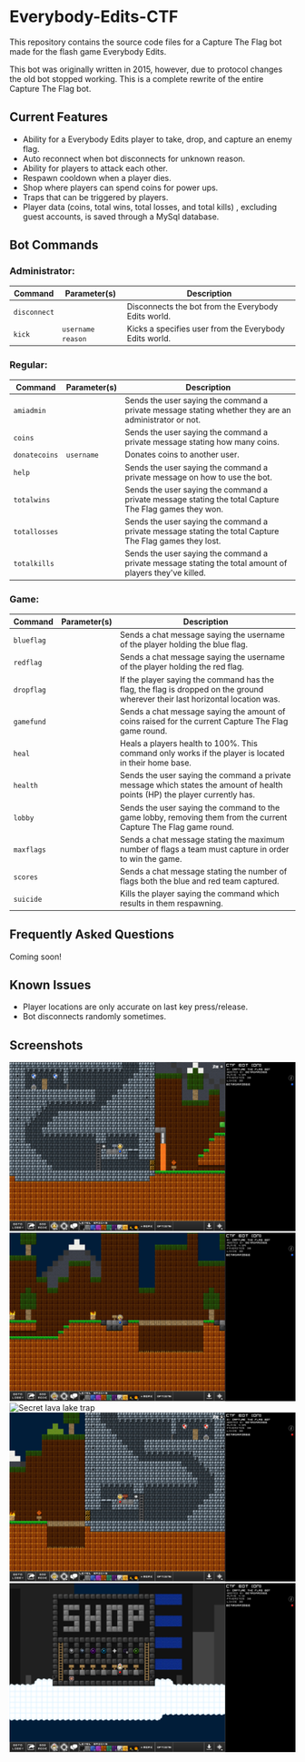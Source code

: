 # Everybody-Edits-CTF
This repository contains the source code files for a Capture The Flag bot made for the flash game Everybody Edits.

This bot was originally written in 2015, however, due to protocol changes the old bot stopped working. This is a complete rewrite of the entire Capture The Flag bot.

## Current Features
* Ability for a Everybody Edits player to take, drop, and capture an enemy flag.
* Auto reconnect when bot disconnects for unknown reason.
* Ability for players to attack each other.
* Respawn cooldown when a player dies.
* Shop where players can spend coins for power ups.
* Traps that can be triggered by players.
* Player data (coins, total wins, total losses, and total kills) , excluding guest accounts, is saved through a MySql database.

## Bot Commands

### Administrator:
| Command       | Parameter(s)         | Description                                            |
| ------------- | -------------------- | ------------------------------------------------------ |
| `disconnect`  |                      | Disconnects the bot from the Everybody Edits world.    |
| `kick`        | `username` `reason` | Kicks a specifies user from the Everybody Edits world. |

### Regular:
| Command       | Parameter(s)        | Description                                                                                             |
| ------------- | ------------------- | ------------------------------------------------------------------------------------------------------- |
| `amiadmin`    |                     | Sends the user saying the command a private message stating whether they are an administrator or not.   |
| `coins`       |                     | Sends the user saying the command a private message stating how many coins.                             |
| `donatecoins` | `username`          | Donates coins to another user.                                                                          |
| `help`        |                     | Sends the user saying the command a private message on how to use the bot.                              |
| `totalwins`   |                     | Sends the user saying the command a private message stating the total Capture The Flag games they won.  |
| `totallosses` |                     | Sends the user saying the command a private message stating the total Capture The Flag games they lost. |
| `totalkills`  |                     | Sends the user saying the command a private message stating the total amount of players they've killed. |

### Game:
| Command       | Parameter(s)        | Description   |
| ------------- | ------------------- | ----------------------------------------------------------------------------------------------------------------------------- |
| `blueflag`    |                     | Sends a chat message saying the username of the player holding the blue flag.                                                 |
| `redflag`     |                     | Sends a chat message saying the username of the player holding the red flag.                                                  |
| `dropflag`    |                     | If the player saying the command has the flag, the flag is dropped on the ground wherever their last horizontal location was. |
| `gamefund`    |                     | Sends a chat message saying the amount of coins raised for the current Capture The Flag game round.                           |
| `heal`        |                     | Heals a players health to 100%. This command only works if the player is located in their home base.                          |
| `health`      |                     | Sends the user saying the command a private message which states the amount of health points (HP) the player currently has.   |
| `lobby`       |                     | Sends the user saying the command to the game lobby, removing them from the current Capture The Flag game round.              |
| `maxflags`    |                     | Sends a chat message stating the maximum number of flags a team must capture in order to win the game.                        |
| `scores`      |                     | Sends a chat message stating the number of flags both the blue and red team captured.                                         |
| `suicide`     |                     | Kills the player saying the command which results in them respawning.                                                         |

## Frequently Asked Questions
Coming soon!

## Known Issues
* Player locations are only accurate on last key press/release.
* Bot disconnects randomly sometimes.

## Screenshots
![Blue team trap](Images/BlueTeamTrap.png "Player triggering the blue teams base trap")
![Bridge trap](Images/BridgeTrap.png "Player triggering the bridge trap")
![Secret lava lake trap](Images/LavaLakeTrap.png "Player triggering the \"secret trap\" at the lava lake")
![Red team trap](Images/RedTeamTrap.png "Player triggering the red teams base trap")
![Shop](Images/Shop.png "Player inside the shop where they can purchase items with coins")

